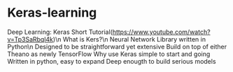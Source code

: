 # Keras-learning
Deep Learning: Keras Short Tutorial(https://www.youtube.com/watch?v=Tp3SaRbql4k)\n
What is Kers?\n
Neural Network Library written in Python\n
Designed to be straightforward yet extensive
Build on top of either Theano as newly TensorFlow
Why use Keras
simple to start and going
Written in python, easy to expand
Deep enougth to build serious models
